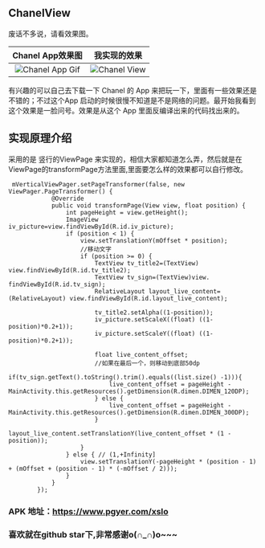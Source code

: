 ## ChanelView
废话不多说，请看效果图。

|              Chanel App效果图               |                  我实现的效果                  |
| :--------------------------------------: | :--------------------------------------: |
| ![Chanel App Gif](https://github.com/yanxuwen/ChanelView/blob/master/ChanelGIF.gif) | ![ Chanel View ](https://github.com/yanxuwen/ChanelView/blob/master/MyChanel.gif) |

有兴趣的可以自己去下载一下 Chanel 的 App 来把玩一下，里面有一些效果还是不错的；不过这个App 启动的时候很慢不知道是不是网络的问题。最开始我看到这个效果是一脸问号。效果是从这个 App 里面反编译出来的代码找出来的。

## 实现原理介绍
采用的是 竖行的ViewPage 来实现的，相信大家都知道怎么弄，然后就是在ViewPage的transformPage方法里面,里面要怎么样的效果都可以自行修改。
~~~
 mVerticalViewPager.setPageTransformer(false, new ViewPager.PageTransformer() {
            @Override
            public void transformPage(View view, float position) {
                int pageHeight = view.getHeight();
                ImageView iv_picture=view.findViewById(R.id.iv_picture);
                if (position < 1) {
                    view.setTranslationY(mOffset * position);
                    //移动文字
                    if (position >= 0) {
                        TextView tv_title2=(TextView) view.findViewById(R.id.tv_title2);
                        TextView tv_sign=(TextView)view. findViewById(R.id.tv_sign);
                        RelativeLayout layout_live_content=(RelativeLayout) view.findViewById(R.id.layout_live_content);

                        tv_title2.setAlpha((1-position));
                        iv_picture.setScaleX((float) ((1-position)*0.2+1));
                        iv_picture.setScaleY((float) ((1-position)*0.2+1));

                        float live_content_offset;
                        //如果在最后一个，则移动到底部50dp
                        if(tv_sign.getText().toString().trim().equals((list.size() -1))){
                            live_content_offset = pageHeight - MainActivity.this.getResources().getDimension(R.dimen.DIMEN_120DP);
                        } else {
                            live_content_offset = pageHeight -  MainActivity.this.getResources().getDimension(R.dimen.DIMEN_300DP);
                        }
                        layout_live_content.setTranslationY(live_content_offset * (1 - position));
                    }
                } else { // (1,+Infinity]
                    view.setTranslationY(-pageHeight * (position - 1) + (mOffset + (position - 1) * (-mOffset / 2)));
                }
            }
        });
~~~
### APK 地址：https://www.pgyer.com/xsIo
### 喜欢就在github star下,非常感谢o(∩_∩)o~~~
